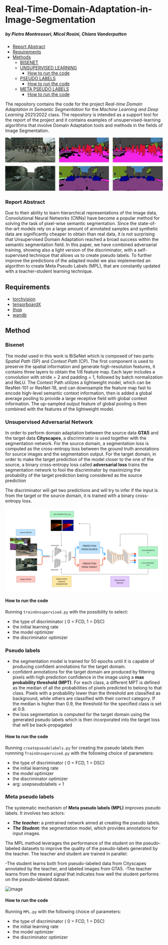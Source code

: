 # Real-Time-Domain-Adaptation-in-Image-Segmentation
##### by Pietro Montressori, Micol Rosini, Chiara Vanderputten

- [Report Abstract](#report-abstract)
- [Requirements](#requirements)
- [Methods](#methods)
	- [BISENET](#bisenet)
	- [UNSUPERVISED LEARNING](#unsupervised-adversarial-network)
		- [How to run the code](#how-to-run-the-code-1)
	- [PSEUDO LABELS](#pseudo-labels)
		- [How to run the code](#how-to-run-the-code-2)
  	- [META PSEUDO LABELS](#meta-pseudo-labels)
		- [How to run the code](#how-to-run-the-code-3)

The repository contains the code for the project *Real-time Domain Adaptation in Semantic Segmentation* for the *Machine Learning and Deep Learning* 2021/2022 class. The repository is intended as a support tool for the report of the project and it contains examples of unsupervised-learning algorithms that involve Domain Adaptation tools and methods in the fields of Image Segmentation. 

![image](images/immagineIntro.jpg)

### Report Abstract

Due to their ability to learn hierarchical representations of the image data, Convolutional Neural Networks (CNNs) have become a popular method for solving the task of pixel-wise semantic segmentation.
Since the state-of-the-art models rely on a large amount of annotated samples and synthetic data are significantly cheaper to obtain than real data, it is not surprising that Unsupervised Domain Adaptation reached a broad success within the semantic segmentation field.
In this paper, we have combined adversarial training, showing also a light version of the discriminator, with a self-supervised technique that allows us to create pseudo labels. To further improve the predictions of the adapted model we also implemented an algorithm to create Meta Pseudo Labels (MPL), that are constantly updated with a teacher-student learning technique.

## Requirements

- [torchvision](https://pytorch.org/vision/stable/index.html)
- [tensorboardX](https://github.com/lanpa/tensorboardX)
- [thop](https://pypi.org/project/thop/)
- [wandb](https://wandb.ai/site)

## Method

### Bisenet
The model used in this work is BiSeNet which is composed of two parts: *Spatial Path* (SP) and *Context Path* (CP). The first component is used to preserve the spatial information and generate high-resolution features, it contains three layers to obtain the 1/8 feature map. Each layer includes a convolution with stride = 2 and padding = 1, followed by batch normalization and ReLU. The Context Path utilizes a lightweight model, which can be ResNet-101 or ResNet-18, and can downsample the feature map fast to encode high-level semantic context information, then is added a global average pooling to provide a large receptive field with global context information. The up-sampled output feature of global pooling is then combined with the features of the lightweight model.

### Unsupervised Adversarial Network

In order to perform domain adaptation between the source data **GTA5** and the target data **Cityscapes**, a discriminator is used together with the segmentation network.
For the source domain, a segmentation loss is computed as the cross-entropy loss between the ground truth annotations for source images and the segmentation output.
For the target domain, in order to make the target prediction of the model closer to the one of the source, a  binary cross-entropy loss called **adversarial loss** trains the segmentation network to fool the discriminator by maximizing the probability of the target prediction being considered as the source prediction

The discriminator will get two predictions and will try to infer if the input is from the target or the source domain, it is trained with a binary cross-entropy loss.

![image](images/uan.png)

#### How to run the code

Running `trainUnsupervised.py` with the possibility to select:

- the type of discriminator ( 0 = FCD, 1 = DSC)
- the initial learning rate
- the model optimizer
- the discriminator optimizer



### Pseudo labels

- the segmentation model is trained for 50 epochs until it is capable of producing confident annotations for the target domain.
- confident annotations for the target domain are produced by filtering pixels with high prediction confidence in the image using a **max probability threshold (MPT)**. For each class, a different MPT is defined as the median of all the probabilities of pixels predicted to belong to that class. Pixels with a probability lower than the threshold are classified as background, while others are classified with their correct category. If the median is higher than 0.9, the threshold for the specified class is set at 0.9.
- the loss segmentation is computed for the target domain using the generated pseudo labels which is then incorporated into the target loss that will be back-propagated

#### How to run the code

Running `createpseudolabels.py` for creating the pseudo labels then runnning `TrainUnsupervised.py` with the following choice of parameters:

- the type of discriminator ( 0 = FCD, 1 = DSC)
- the initial learning rate
- the model optimizer  
- the discriminator optimizer 
- arg: usepseudolabels = 1

### Meta pseudo labels

The systematic mechanism of **Meta pseudo labels (MPL)** improves pseudo labels.
It involves two actors:
- ***The teacher:*** a pretrained network aimed at creating the pseudo labels.
- ***The Student:*** the segmentation model, which provides annotations for input images.

The MPL method leverages the performance of the student on the pseudo-labeled datasets to improve the quality of the pseudo-labels generated by the teacher.
The teacher and student are trained in parallel:

-The student learns both from pseudo-labeled data from Cityscapes annotated by the teacher, and labeled images from GTA5.
-The teacher learns from the reward signal that indicates how well the student performs on the pseudo-labeled dataset.

![image](images/metapseudolabel-4.png)

#### How to run the code

Running `MPL.py` with the following choice of parameters:

- the type of discriminator ( 0 = FCD, 1 = DSC)
- the initial learning rate
- the model optimizer  
- the discriminator optimizer
